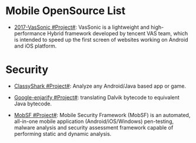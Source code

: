 # Mobile OpenSource List

- [2017-VasSonic #Project#](https://github.com/Tencent/VasSonic): VasSonic is a lightweight and high-performance Hybrid framework developed by tencent VAS team, which is intended to speed up the first screen of websites working on Android and iOS platform.

# Security

- [ClassyShark #Project#](https://github.com/google/android-classyshark): Analyze any Android/Java based app or game.

- [Google-enjarify #Project#](https://github.com/google/enjarify): translating Dalvik bytecode to equivalent Java bytecode.

- [MobSF #Project#](https://github.com/MobSF/Mobile-Security-Framework-MobSF): Mobile Security Framework (MobSF) is an automated, all-in-one mobile application (Android/iOS/Windows) pen-testing, malware analysis and security assessment framework capable of performing static and dynamic analysis.
